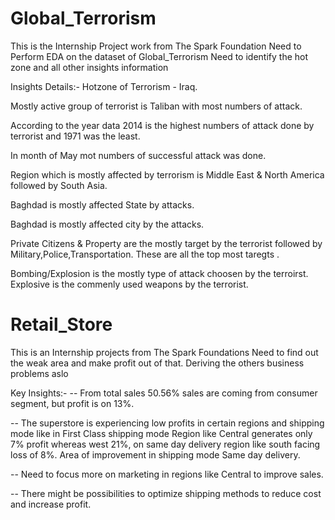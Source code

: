 # Global_Terrorism

This is the Internship Project work from The Spark Foundation
Need to Perform EDA on the dataset of Global_Terrorism
Need to identify the hot zone and all other insights information

Insights Details:-
Hotzone of Terrorism - Iraq.

Mostly active group of terrorist is Taliban with most numbers of attack.

According to the year data 2014 is the highest numbers of attack done by terrorist and 1971 was the least.

In month of May mot numbers of successful attack was done.

Region which is mostly affected by terrorism is Middle East & North America followed by South Asia.

Baghdad is mostly affected State by attacks.

Baghdad is mostly affected city by the attacks.

Private Citizens & Property are the mostly target by the terrorist followed by Military,Police,Transportation. These are all the top most taregts .

Bombing/Explosion is the mostly type of attack choosen by the terroirst. Explosive is the commenly used weapons by the terrorist.







# Retail_Store

This is an Internship projects from The Spark Foundations 
Need to find out the weak area and make profit out of that. 
Deriving the others business problems aslo

Key Insights:-
-- From total sales 50.56% sales are coming from consumer segment, but profit is on 13%.

-- The superstore is experiencing low profits in certain regions and shipping mode like in First Class shipping mode Region like Central generates only 7% profit whereas west 21%, on same day delivery region like south facing loss of 8%. Area of improvement in shipping mode Same day delivery. 

-- Need to focus more on marketing in regions like Central to improve sales.

-- There might be possibilities to optimize shipping methods to reduce cost and increase profit. 
